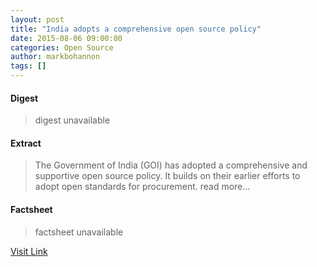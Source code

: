 ```yaml
---
layout: post
title: "India adopts a comprehensive open source policy"
date: 2015-08-06 09:00:00
categories: Open Source
author: markbohannon
tags: []
---
```



#### Digest
>digest unavailable

#### Extract
>The Government of India (GOI) has adopted a comprehensive and supportive open source policy. It builds on their earlier efforts to adopt open standards for procurement. read more...

#### Factsheet
>factsheet unavailable

[Visit Link](http://opensource.com/government/15/8/india-adopts-open-source-policy)


